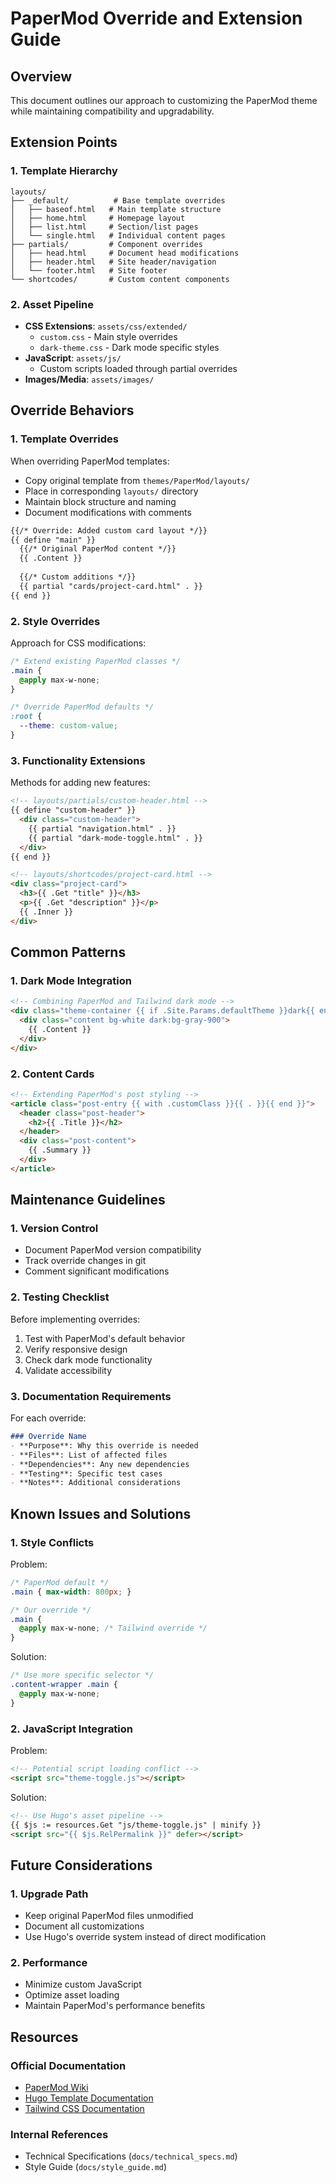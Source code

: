 # PaperMod Override and Extension Guide

## Overview
This document outlines our approach to customizing the PaperMod theme while maintaining compatibility and upgradability.

## Extension Points

### 1. Template Hierarchy
~~~ text
layouts/
├── _default/          # Base template overrides
│   ├── baseof.html   # Main template structure
│   ├── home.html     # Homepage layout
│   ├── list.html     # Section/list pages
│   └── single.html   # Individual content pages
├── partials/         # Component overrides
│   ├── head.html     # Document head modifications
│   ├── header.html   # Site header/navigation
│   └── footer.html   # Site footer
└── shortcodes/       # Custom content components
~~~

### 2. Asset Pipeline
- **CSS Extensions**: `assets/css/extended/`
  - `custom.css` - Main style overrides
  - `dark-theme.css` - Dark mode specific styles
- **JavaScript**: `assets/js/`
  - Custom scripts loaded through partial overrides
- **Images/Media**: `assets/images/`

## Override Behaviors

### 1. Template Overrides
When overriding PaperMod templates:
- Copy original template from `themes/PaperMod/layouts/`
- Place in corresponding `layouts/` directory
- Maintain block structure and naming
- Document modifications with comments

<!-- Template Override Example -->
~~~ html
{{/* Override: Added custom card layout */}}
{{ define "main" }}
  {{/* Original PaperMod content */}}
  {{ .Content }}
  
  {{/* Custom additions */}}
  {{ partial "cards/project-card.html" . }}
{{ end }}
~~~

### 2. Style Overrides
Approach for CSS modifications:

<!-- Extension Example -->
~~~ css
/* Extend existing PaperMod classes */
.main {
  @apply max-w-none;
}
~~~

<!-- Override Example -->
~~~ css
/* Override PaperMod defaults */
:root {
  --theme: custom-value;
}
~~~

### 3. Functionality Extensions
Methods for adding new features:

<!-- Partial Template Example -->
~~~ html
<!-- layouts/partials/custom-header.html -->
{{ define "custom-header" }}
  <div class="custom-header">
    {{ partial "navigation.html" . }}
    {{ partial "dark-mode-toggle.html" . }}
  </div>
{{ end }}
~~~

<!-- Shortcode Example -->
~~~ html
<!-- layouts/shortcodes/project-card.html -->
<div class="project-card">
  <h3>{{ .Get "title" }}</h3>
  <p>{{ .Get "description" }}</p>
  {{ .Inner }}
</div>
~~~

## Common Patterns

### 1. Dark Mode Integration
~~~ html
<!-- Combining PaperMod and Tailwind dark mode -->
<div class="theme-container {{ if .Site.Params.defaultTheme }}dark{{ end }}">
  <div class="content bg-white dark:bg-gray-900">
    {{ .Content }}
  </div>
</div>
~~~

### 2. Content Cards
~~~ html
<!-- Extending PaperMod's post styling -->
<article class="post-entry {{ with .customClass }}{{ . }}{{ end }}">
  <header class="post-header">
    <h2>{{ .Title }}</h2>
  </header>
  <div class="post-content">
    {{ .Summary }}
  </div>
</article>
~~~

## Maintenance Guidelines

### 1. Version Control
- Document PaperMod version compatibility
- Track override changes in git
- Comment significant modifications

### 2. Testing Checklist
Before implementing overrides:
1. Test with PaperMod's default behavior
2. Verify responsive design
3. Check dark mode functionality
4. Validate accessibility

### 3. Documentation Requirements
For each override:
~~~ markdown
### Override Name
- **Purpose**: Why this override is needed
- **Files**: List of affected files
- **Dependencies**: Any new dependencies
- **Testing**: Specific test cases
- **Notes**: Additional considerations
~~~

## Known Issues and Solutions

### 1. Style Conflicts
Problem:
~~~ css
/* PaperMod default */
.main { max-width: 800px; }

/* Our override */
.main { 
  @apply max-w-none; /* Tailwind override */
}
~~~

Solution:
~~~ css
/* Use more specific selector */
.content-wrapper .main {
  @apply max-w-none;
}
~~~

### 2. JavaScript Integration
Problem:
~~~ html
<!-- Potential script loading conflict -->
<script src="theme-toggle.js"></script>
~~~

Solution:
~~~ html
<!-- Use Hugo's asset pipeline -->
{{ $js := resources.Get "js/theme-toggle.js" | minify }}
<script src="{{ $js.RelPermalink }}" defer></script>
~~~

## Future Considerations

### 1. Upgrade Path
- Keep original PaperMod files unmodified
- Document all customizations
- Use Hugo's override system instead of direct modification

### 2. Performance
- Minimize custom JavaScript
- Optimize asset loading
- Maintain PaperMod's performance benefits

## Resources

### Official Documentation
- [PaperMod Wiki](https://github.com/adityatelange/hugo-PaperMod/wiki)
- [Hugo Template Documentation](https://gohugo.io/templates/)
- [Tailwind CSS Documentation](https://tailwindcss.com/docs)

### Internal References
- Technical Specifications (`docs/technical_specs.md`)
- Style Guide (`docs/style_guide.md`) 